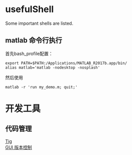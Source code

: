 # usefulShell
Some important shells are listed.
## matlab 命令行执行
首先bash_profile配置：
```
export PATH=$PATH:/Applications/MATLAB_R2017b.app/bin/
alias matlab='matlab -nodesktop -nosplash'
```
然后使用
```
matlab -r 'run my_demo.m; quit;'
```

# 开发工具
## 代码管理
[Tig](https://juejin.im/post/5afabcb1f265da0b886d92b6) <br>
[GUI 版本控制](https://www.sourcetreeapp.com/)

